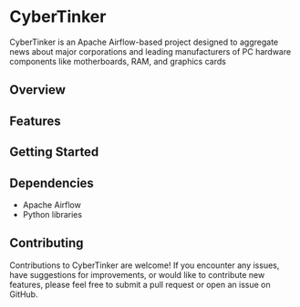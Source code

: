 # CyberTinker

CyberTinker is an Apache Airflow-based project designed to aggregate news about major corporations and leading manufacturers of PC hardware components like motherboards, RAM, and graphics cards


## Overview

## Features

## Getting Started

## Dependencies

- Apache Airflow
- Python libraries

## Contributing

Contributions to CyberTinker are welcome! If you encounter any issues, have suggestions for improvements, or would like to contribute new features, please feel free to submit a pull request or open an issue on GitHub.
